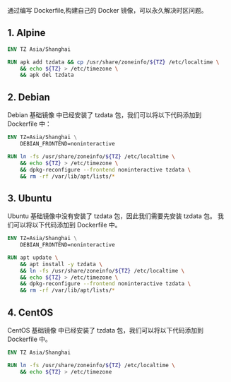 通过编写 Dockerfile,构建自己的 Docker 镜像，可以永久解决时区问题。

## 1. Alpine

```dockerfile
ENV TZ Asia/Shanghai

RUN apk add tzdata && cp /usr/share/zoneinfo/${TZ} /etc/localtime \
    && echo ${TZ} > /etc/timezone \
    && apk del tzdata
```

## 2. Debian
Debian 基础镜像 中已经安装了 tzdata 包，我们可以将以下代码添加到 Dockerfile 中：
```dockerfile
ENV TZ=Asia/Shanghai \
    DEBIAN_FRONTEND=noninteractive

RUN ln -fs /usr/share/zoneinfo/${TZ} /etc/localtime \
    && echo ${TZ} > /etc/timezone \
    && dpkg-reconfigure --frontend noninteractive tzdata \
    && rm -rf /var/lib/apt/lists/*
```

## 3. Ubuntu
Ubuntu 基础镜像中没有安装了 tzdata 包，因此我们需要先安装 tzdata 包。
我们可以将以下代码添加到 Dockerfile 中。

```dockerfile
ENV TZ=Asia/Shanghai \
    DEBIAN_FRONTEND=noninteractive

RUN apt update \
    && apt install -y tzdata \
    && ln -fs /usr/share/zoneinfo/${TZ} /etc/localtime \
    && echo ${TZ} > /etc/timezone \
    && dpkg-reconfigure --frontend noninteractive tzdata \
    && rm -rf /var/lib/apt/lists/*
```

## 4. CentOS
CentOS 基础镜像 中已经安装了 tzdata 包，我们可以将以下代码添加到 Dockerfile 中。
```dockerfile
ENV TZ Asia/Shanghai

RUN ln -fs /usr/share/zoneinfo/${TZ} /etc/localtime \
    && echo ${TZ} > /etc/timezone
```

